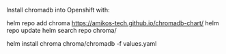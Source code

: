 Install chromadb into Openshift with:

helm repo add chroma https://amikos-tech.github.io/chromadb-chart/
helm repo update
helm search repo chroma/

helm install chroma chroma/chromadb -f values.yaml
